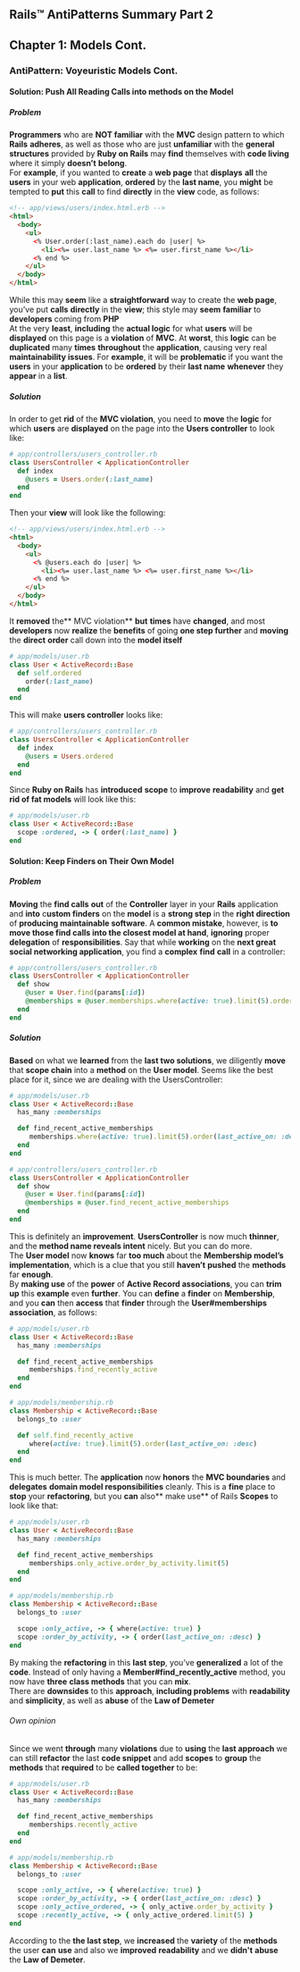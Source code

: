 ## Rails™ AntiPatterns Summary Part 2

## Chapter 1: Models Cont.
### AntiPattern: Voyeuristic Models Cont.
#### Solution: Push All Reading Calls into methods on the Model
##### Problem
**Programmers** who are **NOT familiar** with the **MVC** design pattern to which **Rails** **adheres**, as well as those who are just **unfamiliar** with the **general structures** provided by **Ruby on Rails** may **find** themselves with **code living** where it simply **doesn’t** **belong**. <br />
For **example**, if you wanted to **create** a **web page** that **displays** **all** the **users** in your web **application**, **ordered** by the **last name**, you **might** be tempted to **put** this **call** to find **directly** in the **view** code, as follows:
```html
<!-- app/views/users/index.html.erb -->
<html>
  <body>
    <ul>
      <% User.order(:last_name).each do |user| %>
        <li><%= user.last_name %> <%= user.first_name %></li>
      <% end %>
    </ul>
  </body>
</html>
```
While this may **seem** like a **straightforward** way to create the **web page**, you’ve put **calls** **directly** in the **view**; this style may **seem** **familiar** to **developers** coming from **PHP** <br />
At the very **least**, **including** the **actual logic** for what **users** will be **displayed** on this page is a **violation** of **MVC**. At **worst**, this **logic** can be **duplicated** many **times** **throughout** the **application**, causing very real **maintainability issues**. For **example**, it will be **problematic** if you want the **users** in your **application** to be **ordered** by their **last name** **whenever** they **appear** in a **list**.
##### Solution
In order to get **rid** of the **MVC violation**, you need to **move** the **logic** for which **users** are **displayed** on the page into the **Users controller** to look like:
```ruby
# app/controllers/users_controller.rb
class UsersController < ApplicationController
  def index
    @users = Users.order(:last_name)
  end
end
```
Then your **view** will look like the following:
```html
<!-- app/views/users/index.html.erb -->
<html>
  <body>
    <ul>
      <% @users.each do |user| %>
        <li><%= user.last_name %> <%= user.first_name %></li>
      <% end %>
    </ul>
  </body>
</html>
```
It **removed** the** MVC violation** **but** **times** have **changed**, and most **developers** now **realize** the **benefits** of going **one step further** and **moving** the **direct** **order** call down into the **model itself** 
```ruby
# app/models/user.rb
class User < ActiveRecord::Base
  def self.ordered
    order(:last_name)
  end
end
```
This will make **users controller** looks like:
```ruby
# app/controllers/users_controller.rb
class UsersController < ApplicationController
  def index
    @users = Users.ordered
  end
end
```
Since **Ruby on Rails** has **introduced** **scope** to **improve** **readability** and **get rid of fat models** will look like this:
```ruby
# app/models/user.rb
class User < ActiveRecord::Base
  scope :ordered, -> { order(:last_name) }
end
```
#### Solution: Keep Finders on Their Own Model
##### Problem
**Moving** the **find calls** **out** of the **Controller** layer in your **Rails** application and **into** c**ustom finders** on the **model** is a **strong step** in the **right direction** of **producing maintainable software**. A **common mistake**, however, is **to move those find calls into the closest model at hand**, **ignoring** proper **delegation** of **responsibilities**.
Say that while **working** on the **next great social networking application**, you find a **complex** **find** **call** in a controller:
```ruby
# app/controllers/users_controller.rb
class UsersController < ApplicationController
  def show
    @user = User.find(params[:id])
    @memberships = @user.memberships.where(active: true).limit(5).order(last_active_on: :desc)
  end
end
```
##### Solution
**Based** on what we **learned** from the **last two solutions**, we diligently **move** that **scope chain** into a **method** on the **User model**. Seems like the best place for it, since we are dealing with the UsersController:
```ruby
# app/models/user.rb
class User < ActiveRecord::Base
  has_many :memberships

  def find_recent_active_memberships
     memberships.where(active: true).limit(5).order(last_active_on: :desc)
  end
end

# app/controllers/users_controller.rb
class UsersController < ApplicationController
  def show
    @user = User.find(params[:id])
    @memberships = @user.find_recent_active_memberships
  end
end
```
This is definitely an **improvement**. **UsersController** is now much **thinner**, and the **method name reveals intent** nicely. But you can do more. <br />
The **User model** now **knows** far **too much** about the **Membership model’s implementation**, which is a clue that you still **haven’t** **pushed** the **methods** far **enough**. <br />
By **making use** of the **power** of **Active Record associations**, you can **trim up** this **example** even **further**. You can **define** a **finder** on **Membership**, and you **can** then **access** that **finder** through the **User#memberships association**, as follows:
```ruby
# app/models/user.rb
class User < ActiveRecord::Base
  has_many :memberships

  def find_recent_active_memberships
     memberships.find_recently_active
  end
end

# app/models/membership.rb
class Membership < ActiveRecord::Base
  belongs_to :user

  def self.find_recently_active
     where(active: true).limit(5).order(last_active_on: :desc)
  end
end
```
This is much better. The **application** now **honors** the **MVC boundaries** and **delegates** **domain model responsibilities** cleanly. This is a **fine** place to **stop** your **refactoring**, but you **can** also** make use** of Rails **Scopes** to look like that:
```ruby
# app/models/user.rb
class User < ActiveRecord::Base
  has_many :memberships

  def find_recent_active_memberships
     memberships.only_active.order_by_activity.limit(5)
  end
end

# app/models/membership.rb
class Membership < ActiveRecord::Base
  belongs_to :user

  scope :only_active, -> { where(active: true) }
  scope :order_by_activity, -> { order(last_active_on: :desc) }
end
```
By making the **refactoring** in this **last step**, you’ve **generalized** a lot of the **code**. Instead of only having a **Member#find_recently_active** method, you now have **three** **class methods** that you can **mix**. <br />
There are **downsides** to this **approach**, **including problems** with **readability** and **simplicity**, as well as **abuse** of the **Law of Demeter** <br />
###### Own opinion
Since we went **through** many **violations** due to **using** the **last approach** we can still **refactor** the last **code snippet** and add **scopes** to **group** the **methods** that **required** to be **called together** to be:
```ruby
# app/models/user.rb
class User < ActiveRecord::Base
  has_many :memberships

  def find_recent_active_memberships
     memberships.recently_active
  end
end

# app/models/membership.rb
class Membership < ActiveRecord::Base
  belongs_to :user

  scope :only_active, -> { where(active: true) }
  scope :order_by_activity, -> { order(last_active_on: :desc) }
  scope :only_active_ordered, -> { only_active.order_by_activity }
  scope :recently_active, -> { only_active_ordered.limit(5) } 
end
```
According to the **the last step**, we **increased** the **variety** of the **methods** the user **can** **use** and also we **improved** **readability** and we **didn't** **abuse** the **Law of Demeter**.
